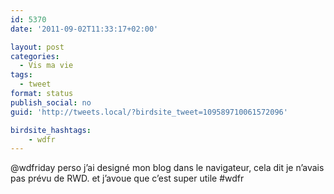```yaml
---
id: 5370
date: '2011-09-02T11:33:17+02:00'

layout: post
categories:
  - Vis ma vie
tags:
  - tweet
format: status
publish_social: no
guid: 'http://tweets.local/?birdsite_tweet=109589710061572096'

birdsite_hashtags:
    - wdfr
---
```


@wdfriday perso j’ai designé mon blog dans le navigateur, cela dit je n’avais pas prévu de RWD. et j’avoue que c’est super utile #wdfr